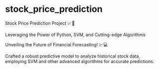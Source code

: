 # stock_price_prediction

Stock Price Prediction Project 📈🤖 

Leveraging the Power of Python, SVM, and Cutting-edge Algorithms 

Unveiling the Future of Financial Forecasting! 💹💻 

Crafted a robust predictive model to analyze historical stock data, employing SVM and other advanced algorithms for accurate predictions.
